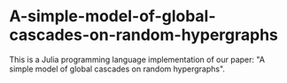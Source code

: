 # A-simple-model-of-global-cascades-on-random-hypergraphs

This is a Julia programming language implementation of our paper: "A simple model of global cascades on random hypergraphs". 
